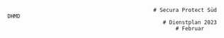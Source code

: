                                                   # Secura Protect Süd DHMD
                                                     # Dienstplan 2023   
                                                         # Februar                            

                                      

